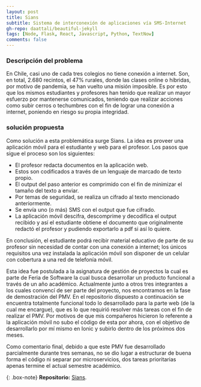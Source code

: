 ```yaml
---
layout: post
title: Sians
subtitle: Sistema de interconexión de aplicaciones vía SMS-Internet
gh-repo: daattali/beautiful-jekyll
tags: [Node, Flask, React, Javascript, Python, TextNow]
comments: false
---
```


### Descripción del problema

En Chile, casi uno de cada tres colegios no tiene conexión a internet. Son, en total, 2.680 recintos, el 47% rurales, donde las clases online o híbridas, por motivo de pandemia, se han vuelto una misión imposible. Es por esto que los mismos estudiantes y profesores han tenido que realizar un mayor esfuerzo por mantenerse comunicados, teniendo que realizar acciones como subir cerros o techumbres con el fin de lograr una conexión a internet, poniendo en riesgo su propia integridad.

### solución propuesta

Como solución a esta problemática surge Sians. La idea es proveer una aplicación móvil para el estudiante y web para el profesor. Los pasos que sigue el proceso son los siguientes:

- El profesor redacta documentos en la aplicación web.
- Estos son codificados a través de un lenguaje de marcado de texto propio.
- El output del paso anterior es comprimido con el fin de minimizar el tamaño del texto a enviar.
- Por temas de seguridad, se realiza un cifrado al texto mencionado anteriormente.
- Se envía uno (o más) SMS con el output que fue cifrado.
- La aplicación móvil descifra, descomprime y decodifica el output recibido y así el estudiante obtiene el documento que originalmente redactó el profesor y pudiendo exportarlo a pdf si así lo quiere.  

En conclusión, el estudiante podrá recibir material educativo de parte de su profesor sin necesidad de contar con una conexión a internet; los únicos requisitos una vez instalada la aplicación móvil son disponer de un celular con cobertura a una red de telefonía móvil.

Esta idea fue postulada a la asignatura de gestión de proyectos la cual es parte de Feria de Software la cual busca desarrollar un producto funcional a través de un año académico. Actualmente junto a otros tres integrantes a los cuales convencí de ser parte del proyecto, nos encontramos en la fase de demostración del PMV. En el repositorio dispuesto a continuación se encuentra totalmente funcional todo lo desarrollado para la parte web (de la cual me encargue), que es lo que requirió resolver más tareas con el fin de realizar el PMV. Por motivos de que mis compañeros hicieron lo referente a la aplicación móvil no subo el código de esta por ahora, con el objetivo de desarrollarlo por mí mismo en Ionic y subirlo dentro de los próximos dos meses. 

Como comentario final, debido a que este PMV fue desarrollado parcialmente durante tres semanas, no se dio lugar a estructurar de buena forma el código ni separar por microservicios, dos tareas prioritarias apenas termine el actual semestre académico. 

{: .box-note}
**Repositorio:** [Sians](https://github.com/ralbarnezs/sians).




